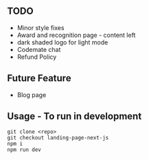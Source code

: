 ## TODO

- Minor style fixes
- Award and recognition page - content left
- dark shaded logo for light mode
- Codemate chat
- Refund Policy

## Future Feature

- Blog page

## Usage - To run in development

```
git clone <repo>
git checkout landing-page-next-js
npm i
npm run dev
```
